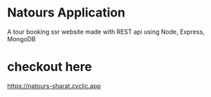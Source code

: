 # Natours Application

A tour booking ssr website made with REST api using Node, Express, MongoDB

# checkout here
https://natours-sharat.cyclic.app
